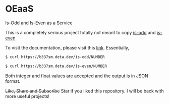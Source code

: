 # OEaaS

Is-Odd and Is-Even as a Service

This is a completely serious project totally not meant to copy [is-odd](https://www.npmjs.com/package/is-odd) and [is-even](https://www.npmjs.com/package/is-even)

To visit the documentation, please visit this [link](https://b337sm.deta.dev/redoc). Essentially,


```bash
$ curl https://b337sm.deta.dev/is-odd/NUMBER
```

```bash
$ curl https://b337sm.deta.dev/is-even/NUMBER
```


Both integer and float values are accepted and the output is in JSON format.

~~Like, Share and Subscribe~~ Star if you liked this repository. I will be back with more useful projects!
